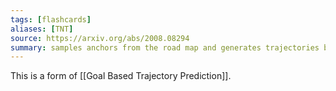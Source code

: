 ```yaml
---
tags: [flashcards]
aliases: [TNT]
source: https://arxiv.org/abs/2008.08294
summary: samples anchors from the road map and generates trajectories based on the anchors. Trajectories were then scored and NMS was used to select the final trajectories.
---
```


This is a form of [[Goal Based Trajectory Prediction]].
